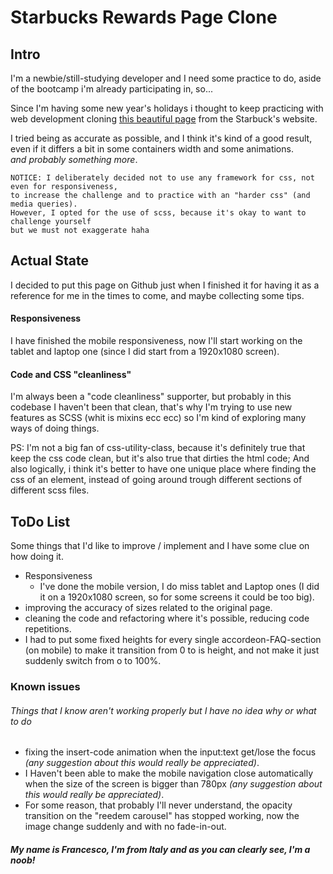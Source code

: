 # Starbucks Rewards Page Clone

## Intro

I'm a newbie/still-studying developer and I need some practice to do, aside of the bootcamp i'm already participating in, so...

Since I'm having some new year's holidays i thought to keep practicing with web development cloning [this beautiful page](https://www.starbucks.com/rewards "the original starbuck's page") from the Starbuck's website.<br>

I tried being as accurate as possible, and I think it's kind of a good result, even if it differs a bit in some containers width and some animations.<br>
*and probably something more*.

```
NOTICE: I deliberately decided not to use any framework for css, not even for responsiveness,
to increase the challenge and to practice with an "harder css" (and media queries).
However, I opted for the use of scss, because it's okay to want to challenge yourself
but we must not exaggerate haha
```

## Actual State

I decided to put this page on Github just when I finished it for having it as a reference for me in the times to come, and maybe collecting some tips.

#### Responsiveness

I have finished the mobile responsiveness, now I'll start working on the tablet and laptop one (since I did start from a 1920x1080 screen).

#### Code and CSS "cleanliness"

I'm always been a "code cleanliness" supporter, but probably in this codebase I haven't been that clean, that's why I'm trying to use new features as SCSS (whit is mixins ecc ecc) so I'm kind of exploring many ways of doing things.

PS: I'm not a big fan of css-utility-class, because it's definitely true that keep the css code clean, but it's also true that dirties the html code; And also logically, i think it's better to have one unique place where finding the css of an element, instead of going around trough different sections of different scss files.

## ToDo List

Some things that I'd like to improve / implement and I have some clue on how doing it.

- Responsiveness
  - I've done the mobile version, I do miss tablet and Laptop ones (I did it on a 1920x1080 screen, so for some screens it could be too big).
- improving the accuracy of sizes related to the original page.
- cleaning the code and refactoring where it's possible, reducing code repetitions.
- I had to put some fixed heights for every single accordeon-FAQ-section (on mobile) to make it transition from 0 to is height, and not make it just suddenly switch from o to 100%.


### Known issues

###### Things that I know aren't working properly but I have no idea why or what to do

- fixing the insert-code animation when the input:text get/lose the focus *(any suggestion about this would really be appreciated)*.
- I Haven't been able to make the mobile navigation close automatically when the size of the screen is bigger than 780px *(any suggestion about this would really be appreciated)*.
- For some reason, that probably I'll never understand, the opacity transition on the "reedem carousel" has stopped working, now the image change suddenly and with no fade-in-out.


##### My name is Francesco, I'm from Italy and as you can clearly see, I'm a noob!

